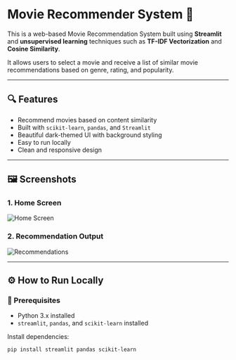 # Movie Recommender System 🎥

This is a web-based Movie Recommendation System built using **Streamlit** and **unsupervised learning** techniques such as **TF-IDF Vectorization** and **Cosine Similarity**.

It allows users to select a movie and receive a list of similar movie recommendations based on genre, rating, and popularity.

---

## 🔍 Features

- Recommend movies based on content similarity
- Built with `scikit-learn`, `pandas`, and `Streamlit`
- Beautiful dark-themed UI with background styling
- Easy to run locally
- Clean and responsive design

---

## 🖼️ Screenshots

### 1. Home Screen
![Home Screen](screenshots/home_screen.png)

### 2. Recommendation Output
![Recommendations](screenshots/recommendations.png)

---

## ⚙️ How to Run Locally

### 📝 Prerequisites

- Python 3.x installed
- `streamlit`, `pandas`, and `scikit-learn` installed

Install dependencies:

```bash
pip install streamlit pandas scikit-learn
